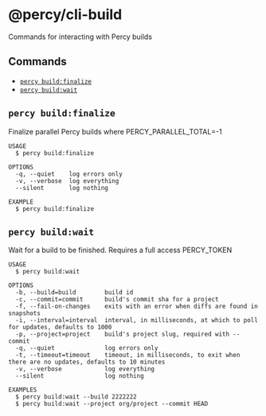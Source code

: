 # @percy/cli-build

Commands for interacting with Percy builds

## Commands
<!-- commands -->
* [`percy build:finalize`](#percy-buildfinalize)
* [`percy build:wait`](#percy-buildwait)

## `percy build:finalize`

Finalize parallel Percy builds where PERCY_PARALLEL_TOTAL=-1

```
USAGE
  $ percy build:finalize

OPTIONS
  -q, --quiet    log errors only
  -v, --verbose  log everything
  --silent       log nothing

EXAMPLE
  $ percy build:finalize
```

## `percy build:wait`

Wait for a build to be finished. Requires a full access PERCY_TOKEN

```
USAGE
  $ percy build:wait

OPTIONS
  -b, --build=build        build id
  -c, --commit=commit      build's commit sha for a project
  -f, --fail-on-changes    exits with an error when diffs are found in snapshots
  -i, --interval=interval  interval, in milliseconds, at which to poll for updates, defaults to 1000
  -p, --project=project    build's project slug, required with --commit
  -q, --quiet              log errors only
  -t, --timeout=timeout    timeout, in milliseconds, to exit when there are no updates, defaults to 10 minutes
  -v, --verbose            log everything
  --silent                 log nothing

EXAMPLES
  $ percy build:wait --build 2222222
  $ percy build:wait --project org/project --commit HEAD
```
<!-- commandsstop -->
